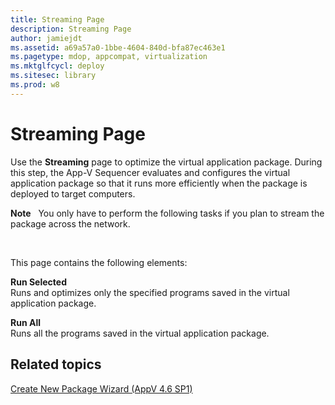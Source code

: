 ```yaml
---
title: Streaming Page
description: Streaming Page
author: jamiejdt
ms.assetid: a69a57a0-1bbe-4604-840d-bfa87ec463e1
ms.pagetype: mdop, appcompat, virtualization
ms.mktglfcycl: deploy
ms.sitesec: library
ms.prod: w8
---
```



# Streaming Page


Use the **Streaming** page to optimize the virtual application package. During this step, the App-V Sequencer evaluates and configures the virtual application package so that it runs more efficiently when the package is deployed to target computers.

**Note**  
You only have to perform the following tasks if you plan to stream the package across the network.

 

This page contains the following elements:

<a href="" id="run-selected"></a>**Run Selected**  
Runs and optimizes only the specified programs saved in the virtual application package.

<a href="" id="run-all"></a>**Run All**  
Runs all the programs saved in the virtual application package.

## Related topics


[Create New Package Wizard (AppV 4.6 SP1)](create-new-package-wizard---appv-46-sp1-.md)

 

 





